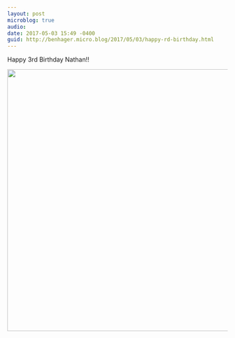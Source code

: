 ```yaml
---
layout: post
microblog: true
audio: 
date: 2017-05-03 15:49 -0400
guid: http://benhager.micro.blog/2017/05/03/happy-rd-birthday.html
---
```

Happy 3rd Birthday Nathan!!

<img src="http://benhager.micro.blog/uploads/2017/966b99216a.jpg" width="600" height="600" style="height: auto" />
